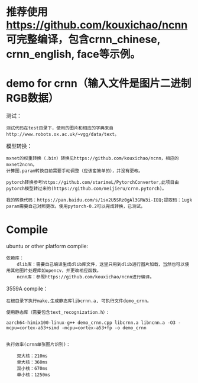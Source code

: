 # 推荐使用  https://github.com/kouxichao/ncnn 可完整编译，包含crnn_chinese, crnn_english, face等示例。

# demo for crnn（输入文件是图片二进制RGB数据）

测试：
```
测试代码在test目录下，使用的图片和相应的字典来自http://www.robots.ox.ac.uk/~vgg/data/text。
```
模型转换：
```
mxnet的权重转换（.bin）转换见https://github.com/kouxichao/ncnn，相应的mxnet2ncnn。
计算图.param转换目前需要手动调整（应该蛮简单的），并没有更改。

pytorch转换参考https://github.com/starimeL/PytorchConverter,此项目由pytorch模型转过来的(https://github.com/meijieru/crnn.pytorch)。

我的转换代码：https://pan.baidu.com/s/1sx2U5SRz0gAl3GRW3i-IEQ;提取码：1ugk
param需要自己对照更改。使用pytorch-0.2可以完成转换，已测试。
```

# Compile
ubuntu or other platform compile:
```
依赖库：
	dlib库：需要自己编译生成dlib库文件，这里只用到dlib进行图片加载，当然也可以使用其他图片处理库如opencv，并更改相应函数。
	ncnn库：参照https://github.com/kouxichao/ncnn进行编译。
```

3559A compile：
```
在根目录下执行make,生成静态库libcrnn.a, 可执行文件demo_crnn。
    
使用静态库（需要包含text_recognization.h）：

aarch64-himix100-linux-g++ demo_crnn.cpp libcrnn.a libncnn.a -O3 -mcpu=cortex-a53+simd -mcpu=cortex-a53+fp -o demo_crnn


执行效率(crnn单张图片识别)：

	双大核：210ms
	单大核：360ms
	双小核：670ms
	单小核：1250ms
```
